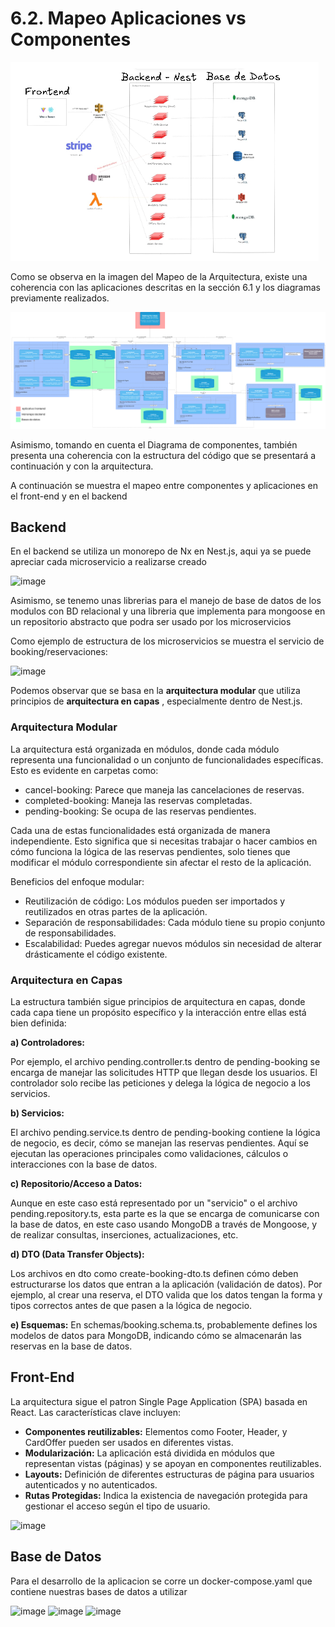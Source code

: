 # 6.2. Mapeo Aplicaciones vs Componentes

![Mapeo Aplicaciones en la Arquitectura](MapeoAplicaciones.png)

Como se observa en la imagen del Mapeo de la Arquitectura, existe una coherencia con las aplicaciones descritas en la sección 6.1 y los diagramas previamente realizados.

![Diagrama de Componentes](./MapeoAplicacionesComponentes.png)

Asimismo, tomando en cuenta el Diagrama de componentes, también presenta una coherencia con la estructura del código que se presentará a continuación y con la arquitectura.

A continuación se muestra el mapeo entre componentes y aplicaciones en el front-end y en el backend

## Backend

En el backend se utiliza un monorepo de Nx en Nest.js, aqui ya se puede apreciar cada microservicio a realizarse creado

![image](https://github.com/user-attachments/assets/fb95899e-8073-4a69-96a9-55c0a372d6b7)

Asimismo, se tenemo unas librerias para el manejo de base de datos de los modulos con BD relacional y una libreria que implementa para mongoose en un repositorio abstracto que podra ser usado por los microservicios

Como ejemplo de estructura de los microservicios se muestra el servicio de booking/reservaciones:

![image](https://github.com/user-attachments/assets/af062aff-de2f-470a-8d98-fa95590be6c3)

Podemos observar que se basa en la **arquitectura modular** que utiliza principios de **arquitectura en capas** , especialmente dentro de Nest.js.

### Arquitectura Modular

La arquitectura está organizada en módulos, donde cada módulo representa una funcionalidad o un conjunto de funcionalidades específicas. Esto es evidente en carpetas como:

- cancel-booking: Parece que maneja las cancelaciones de reservas.
- completed-booking: Maneja las reservas completadas.
- pending-booking: Se ocupa de las reservas pendientes.
  
Cada una de estas funcionalidades está organizada de manera independiente. Esto significa que si necesitas trabajar o hacer cambios en cómo funciona la lógica de las reservas pendientes, solo tienes que modificar el módulo correspondiente sin afectar el resto de la aplicación.

Beneficios del enfoque modular:

- Reutilización de código: Los módulos pueden ser importados y reutilizados en otras partes de la aplicación.
- Separación de responsabilidades: Cada módulo tiene su propio conjunto de responsabilidades.
- Escalabilidad: Puedes agregar nuevos módulos sin necesidad de alterar drásticamente el código existente.

### Arquitectura en Capas

La estructura también sigue principios de arquitectura en capas, donde cada capa tiene un propósito específico y la interacción entre ellas está bien definida:

**a) Controladores:**

Por ejemplo, el archivo pending.controller.ts dentro de pending-booking se encarga de manejar las solicitudes HTTP que llegan desde los usuarios.
El controlador solo recibe las peticiones y delega la lógica de negocio a los servicios.

**b) Servicios:**

El archivo pending.service.ts dentro de pending-booking contiene la lógica de negocio, es decir, cómo se manejan las reservas pendientes.
Aquí se ejecutan las operaciones principales como validaciones, cálculos o interacciones con la base de datos.

**c) Repositorio/Acceso a Datos:**

Aunque en este caso está representado por un "servicio" o el archivo pending.repository.ts, esta parte es la que se encarga de comunicarse con la base de datos, en este caso usando MongoDB a través de Mongoose, y de realizar consultas, inserciones, actualizaciones, etc.

**d) DTO (Data Transfer Objects):**

Los archivos en dto como create-booking-dto.ts definen cómo deben estructurarse los datos que entran a la aplicación (validación de datos). Por ejemplo, al crear una reserva, el DTO valida que los datos tengan la forma y tipos correctos antes de que pasen a la lógica de negocio.

**e) Esquemas:**
En schemas/booking.schema.ts, probablemente defines los modelos de datos para MongoDB, indicando cómo se almacenarán las reservas en la base de datos.

## Front-End

La arquitectura sigue el patron Single Page Application (SPA) basada en React. Las características clave incluyen:

- **Componentes reutilizables:** Elementos como Footer, Header, y CardOffer pueden ser usados en diferentes vistas.
- **Modularización:** La aplicación está dividida en módulos que representan vistas (páginas) y se apoyan en componentes reutilizables.
- **Layouts:** Definición de diferentes estructuras de página para usuarios autenticados y no autenticados.
- **Rutas Protegidas:** Indica la existencia de navegación protegida para gestionar el acceso según el tipo de usuario.

![image](https://github.com/user-attachments/assets/09ceb9a7-e1a8-4813-b5df-08f670d98315)

## Base de Datos

Para el desarrollo de la aplicacion se corre un docker-compose.yaml que contiene nuestras bases de datos a utilizar

![image](https://github.com/user-attachments/assets/d0d07cb4-268c-4b4c-88e5-0d5b5ab40ad1)
![image](https://github.com/user-attachments/assets/acc0d6c7-1102-448b-bfd3-84d734b4a41b)
![image](https://github.com/user-attachments/assets/429800ce-5f44-4fb7-8b5e-9edb9c87fb32)

